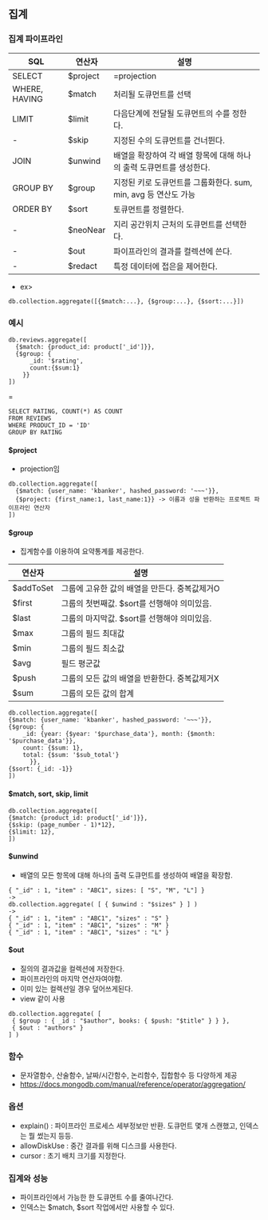 ## 집계
### 집계 파이프라인
|SQL|연산자|설명|
|---|---|---|
|SELECT|$project|=projection|
|WHERE, HAVING|$match|처리될 도큐먼트를 선택|
|LIMIT|$limit|다음단계에 전달될 도큐먼트의 수를 정한다.|
|-|$skip|지정된 수의 도큐먼트를 건너뛴다.|
|JOIN|$unwind|배열을 확장하여 각 배열 항목에 대해 하나의 출력 도큐먼트를 생성한다.|
|GROUP BY|$group|지정된 키로 도큐먼트를 그룹화한다. sum, min, avg 등 연산도 가능|
|ORDER BY|$sort|토큐먼트를 정렬한다.|
|-|$neoNear|지리 공간위치 근처의 도큐먼트를 선택한다.|
|-|$out|파이프라인의 결과를 컬렉션에 쓴다.|
|-|$redact|특정 데이터에 접은을 제어한다.|
 - ex>
~~~
db.collection.aggregate([{$match:...}, {$group:...}, {$sort:...}])
~~~

### 예시
~~~
db.reviews.aggregate([
  {$match: {product_id: product['_id']}},
  {$group: {
      _id: '$rating',
      count:{$sum:1}
    }}
])
~~~
=
~~~
SELECT RATING, COUNT(*) AS COUNT
FROM REVIEWS
WHERE PRODUCT_ID = 'ID'
GROUP BY RATING
~~~

#### $project
 - projection임
~~~
db.collection.aggregate([
  {$match: {user_name: 'kbanker', hashed_password: '~~~'}},
  {$project: {first_name:1, last_name:1}} -> 이름과 성을 반환하는 프로젝트 파이프라인 연산자  
])
~~~

#### $group
 - 집계함수를 이용하여 요약통계를 제공한다.

|연산자|설명|
|---|---|
|$addToSet|그룹에 고유한 값의 배열을 만든다. 중복값제거O|
|$first|그룹의 첫번째값. $sort를 선행해야 의미있음.|
|$last|그룹의 마지막값. $sort를 선행해야 의미있음.|
|$max|그룹의 필드 최대값|
|$min|그룹의 필드 최소값|
|$avg|필드 평군값|
|$push|그룹의 모든 값의 배열을 반환한다. 중복값제거X|
|$sum|그룹의 모든 값의 합계|

~~~
db.collection.aggregate([
{$match: {user_name: 'kbanker', hashed_password: '~~~'}},
{$group: {
    _id: {year: {$year: '$purchase_data'}, month: {$month: '$purchase_data'}},
    count: {$sum: 1},
    total: {$sum: '$sub_total'}
      }},
{$sort: {_id: -1}}      
])
~~~

#### $match, sort, skip, limit
~~~
db.collection.aggregate([
{$match: {product_id: product['_id']}},
{$skip: (page_number - 1)*12},
{$limit: 12},
])
~~~

#### $unwind
 - 배열의 모든 항목에 대해 하나의 출력 도큐먼트를 생성하여 배열을 확장함.
~~~
{ "_id" : 1, "item" : "ABC1", sizes: [ "S", "M", "L"] }
->
db.collection.aggregate( [ { $unwind : "$sizes" } ] )
->
{ "_id" : 1, "item" : "ABC1", "sizes" : "S" }
{ "_id" : 1, "item" : "ABC1", "sizes" : "M" }
{ "_id" : 1, "item" : "ABC1", "sizes" : "L" }
~~~

#### $out
 - 질의의 결과값을 컬렉션에 저장한다.
 - 파이프라인의 마지막 연산자여야함.
 - 이미 있는 컬렉션일 경우 덮어쓰게된다.
 - view 같이 사용
~~~
db.collection.aggregate( [
 { $group : { _id : "$author", books: { $push: "$title" } } },
 { $out : "authors" }
] )
~~~

### 함수
 - 문자열함수, 산술함수, 날짜/시간함수, 논리함수, 집합함수 등 다양하게 제공
 - https://docs.mongodb.com/manual/reference/operator/aggregation/

### 옵션
 - explain() : 파이프라인 프로세스 세부정보만 반환. 도큐먼트 몇개 스캔했고, 인덱스는 뭘 썼는지 등등.
 - allowDiskUse : 중간 결과를 위해 디스크를 사용한다.
 - cursor : 초기 배치 크기를 지정한다.

### 집계와 성능
 - 파이프라인에서 가능한 한 도큐먼트 수를 줄여나간다.
 - 인덱스는 $match, $sort 작업에서만 사용할 수 있다.
